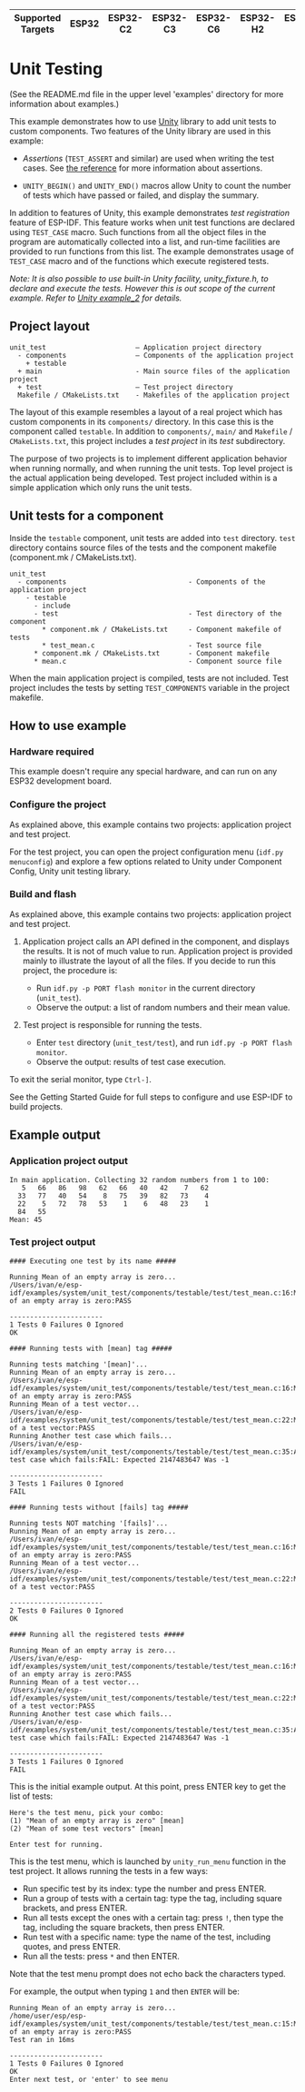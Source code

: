 | Supported Targets | ESP32 | ESP32-C2 | ESP32-C3 | ESP32-C6 | ESP32-H2 | ESP32-S2 | ESP32-S3 |
| ----------------- | ----- | -------- | -------- | -------- | -------- | -------- | -------- |

# Unit Testing

(See the README.md file in the upper level 'examples' directory for more information about examples.)

This example demonstrates how to use [Unity](https://github.com/ThrowTheSwitch/Unity) library to add unit tests to custom components. Two features of the Unity library are used in this example:

* _Assertions_ (`TEST_ASSERT` and similar) are used when writing the test cases. See [the reference](https://github.com/ThrowTheSwitch/Unity/blob/master/docs/UnityAssertionsReference.md) for more information about assertions.

* `UNITY_BEGIN()` and `UNITY_END()` macros allow Unity to count the number of tests which have passed or failed, and display the summary.

In addition to features of Unity, this example demonstrates _test registration_ feature of ESP-IDF. This feature works when unit test functions are declared using `TEST_CASE` macro. Such functions from all the object files in the program are automatically collected into a list, and run-time facilities are provided to run functions from this list. The example demonstrates usage of `TEST_CASE` macro and of the functions which execute registered tests.

_Note: It is also possible to use built-in Unity facility, unity_fixture.h, to declare and execute the tests. However this is out scope of the current example. Refer to [Unity example_2](https://github.com/ThrowTheSwitch/Unity/tree/master/examples/example_2) for details._

## Project layout

```
unit_test                      — Application project directory
  - components                 — Components of the application project
    + testable
  + main                       - Main source files of the application project
  + test                       — Test project directory
  Makefile / CMakeLists.txt    - Makefiles of the application project
```

The layout of this example resembles a layout of a real project which has custom components in its `components/` directory. In this case this is the component called `testable`. In addition to `components/`, `main/` and `Makefile` / `CMakeLists.txt`, this project includes a *test project* in its *test* subdirectory.

The purpose of two projects is to implement different application behavior when running normally, and when running the unit tests. Top level project is the actual application being developed. Test project included within is a simple application which only runs the unit tests.

## Unit tests for a component

Inside the `testable` component, unit tests are added into `test` directory. `test` directory contains source files of the tests and the component makefile (component.mk / CMakeLists.txt).

```
unit_test
  - components                              - Components of the application project
    - testable
      - include
      - test                                - Test directory of the component
        * component.mk / CMakeLists.txt     - Component makefile of tests
        * test_mean.c                       - Test source file
      * component.mk / CMakeLists.txt       - Component makefile
      * mean.c                              - Component source file
```

When the main application project is compiled, tests are not included. Test project includes the tests by setting `TEST_COMPONENTS` variable in the project makefile.

## How to use example

### Hardware required

This example doesn't require any special hardware, and can run on any ESP32 development board.

### Configure the project

As explained above, this example contains two projects: application project and test project.

For the test project, you can open the project configuration menu (`idf.py menuconfig`) and explore a few options related to Unity under Component Config, Unity unit testing library.

### Build and flash

As explained above, this example contains two projects: application project and test project.

1. Application project calls an API defined in the component, and displays the results. It is not of much value to run. Application project is provided mainly to illustrate the layout of all the files. If you decide to run this project, the procedure is:

    * Run `idf.py -p PORT flash monitor` in the current directory (`unit_test`).
    * Observe the output: a list of random numbers and their mean value.

2. Test project is responsible for running the tests.

	* Enter `test` directory (`unit_test/test`), and run `idf.py -p PORT flash monitor`.
	* Observe the output: results of test case execution.


To exit the serial monitor, type ``Ctrl-]``.

See the Getting Started Guide for full steps to configure and use ESP-IDF to build projects.


## Example output

### Application project output

```
In main application. Collecting 32 random numbers from 1 to 100:
   5   66   86   98   62   66   40   42    7   62 
  33   77   40   54    8   75   39   82   73    4 
  22    5   72   78   53    1    6   48   23    1 
  84   55 
Mean: 45
```

### Test project output

```
#### Executing one test by its name #####

Running Mean of an empty array is zero...
/Users/ivan/e/esp-idf/examples/system/unit_test/components/testable/test/test_mean.c:16:Mean of an empty array is zero:PASS

-----------------------
1 Tests 0 Failures 0 Ignored 
OK

#### Running tests with [mean] tag #####

Running tests matching '[mean]'...
Running Mean of an empty array is zero...
/Users/ivan/e/esp-idf/examples/system/unit_test/components/testable/test/test_mean.c:16:Mean of an empty array is zero:PASS
Running Mean of a test vector...
/Users/ivan/e/esp-idf/examples/system/unit_test/components/testable/test/test_mean.c:22:Mean of a test vector:PASS
Running Another test case which fails...
/Users/ivan/e/esp-idf/examples/system/unit_test/components/testable/test/test_mean.c:35:Another test case which fails:FAIL: Expected 2147483647 Was -1

-----------------------
3 Tests 1 Failures 0 Ignored 
FAIL

#### Running tests without [fails] tag #####

Running tests NOT matching '[fails]'...
Running Mean of an empty array is zero...
/Users/ivan/e/esp-idf/examples/system/unit_test/components/testable/test/test_mean.c:16:Mean of an empty array is zero:PASS
Running Mean of a test vector...
/Users/ivan/e/esp-idf/examples/system/unit_test/components/testable/test/test_mean.c:22:Mean of a test vector:PASS

-----------------------
2 Tests 0 Failures 0 Ignored 
OK

#### Running all the registered tests #####

Running Mean of an empty array is zero...
/Users/ivan/e/esp-idf/examples/system/unit_test/components/testable/test/test_mean.c:16:Mean of an empty array is zero:PASS
Running Mean of a test vector...
/Users/ivan/e/esp-idf/examples/system/unit_test/components/testable/test/test_mean.c:22:Mean of a test vector:PASS
Running Another test case which fails...
/Users/ivan/e/esp-idf/examples/system/unit_test/components/testable/test/test_mean.c:35:Another test case which fails:FAIL: Expected 2147483647 Was -1

-----------------------
3 Tests 1 Failures 0 Ignored 
FAIL
```

This is the initial example output. At this point, press ENTER key to get the list of tests:

```
Here's the test menu, pick your combo:
(1)	"Mean of an empty array is zero" [mean]
(2)	"Mean of some test vectors" [mean]

Enter test for running.
```

This is the test menu, which is launched by `unity_run_menu` function in the test project. It allows running the tests in a few ways:

* Run specific test by its index: type the number and press ENTER.
* Run a group of tests with a certain tag: type the tag, including square brackets, and press ENTER.
* Run all tests except the ones with a certain tag: press `!`, then type the tag, including the square brackets, then press ENTER.
* Run test with a specific name: type the name of the test, including quotes, and press ENTER.
* Run all the tests: press `*` and then ENTER.

Note that the test menu prompt does not echo back the characters typed.

For example, the output when typing `1` and then `ENTER` will be:

```
Running Mean of an empty array is zero...
/home/user/esp/esp-idf/examples/system/unit_test/components/testable/test/test_mean.c:15:Mean of an empty array is zero:PASS
Test ran in 16ms

-----------------------
1 Tests 0 Failures 0 Ignored 
OK
Enter next test, or 'enter' to see menu
```
